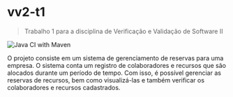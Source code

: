 # vv2-t1
> Trabalho 1 para a disciplina de Verificação e Validação de Software II

![Java CI with Maven](https://github.com/guerra08/vv2-t1/workflows/Java%20CI%20with%20Maven/badge.svg?branch=develop)

O projeto consiste em um sistema de gerenciamento de reservas para uma empresa. O sistema conta um registro de colaboradores e recursos que são alocados durante um período de tempo. Com isso, é possível gerenciar as reservas de recursos, bem como visualizá-las e também verificar os colaboradores e recursos cadastrados.
